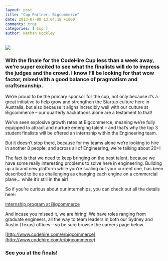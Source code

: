 ```yaml
---
layout: post
title: "Cup Partner: Bigcommerce"
date: 2013-07-08 13:04:18 +1000
comments: true
categories: [ Cup ]
author: Nathan Hockley
---
```


<div class="jumbotron">
<a href="http://bigcommerce.com/"><img src="/images/logo-bigcommerce.png"></a>
</div>

### With the finale for the CodeHire Cup less than a week away, we’re super excited to see what the finalists will do to impress the judges and the crowd.  I know I’ll be looking for that wow factor, mixed with a good balance of pragmatism and craftsmanship.

We’re proud to be the primary sponsor for the cup, not only because it’s a great initiative to help grow and strengthen the Startup culture here in Australia, but also because it aligns incredibly well with our culture at Bigcommerce – our quarterly hackathons alone are a testament to that!

We’ve seen explosive growth rates at Bigcommerce, meaning we’re fully equipped to attract and nurture emerging talent – and that’s why the top 3 student finalists will be offered an internship within the Engineering team.

But it doesn’t stop there, because for my teams alone we’re looking to hire in another 8 people;  and across all of Engineering, we’re talking about 20+!  

The fact is that we need to keep bringing on the best talent, because we have some really interesting problems to solve here in engineering.  Building up a brand new platform while you’re scaling out your current one, has been described to be as challenging as changing each engine on a commercial plane... while it’s still in the air!

So if you’re curious about our internships, you can check out all the details here:

[Internship program at Bigcommerce](http://www.codehire.com/listings/bigcommerce-internship-program-at-big-commerce)

And incase you missed it, we are hiring!  We have roles ranging from graduate engineers, all the way to team leaders in both our Sydney and Austin (Texas) offices – so be sure browse the careers page below.

[http://www.codehire.com/e/bigcommerce](http://www.codehire.com/e/bigcommerce)

### See you at the finals!
